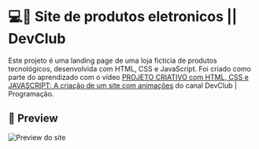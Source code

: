 # 💻🛒 Site de produtos eletronicos || DevClub

Este projeto é uma landing page de uma loja fictícia de produtos tecnológicos, desenvolvida com HTML, CSS e JavaScript. Foi criado como parte do aprendizado com o vídeo [PROJETO CRIATIVO com HTML, CSS e JAVASCRIPT: A criação de um site com animações](https://www.youtube.com/watch?v=o_yiPCiwzUs) do canal DevClub | Programação.

## 📸 Preview

![Preview do site]()
